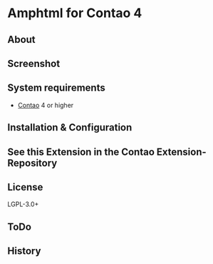 Amphtml for Contao 4
======================

About
-----


Screenshot
-----------


System requirements
-------------------

* [Contao](https://github.com/contao/standard-edition) 4 or higher

Installation & Configuration
----------------------------


See this Extension in the Contao Extension-Repository
---------------


License
---------------
LGPL-3.0+


ToDo
---------------


History
---------------
